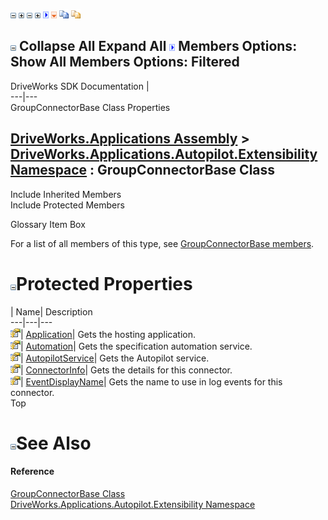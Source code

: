 ![](dotnetimages/collapse.gif) ![](dotnetimages/expand.gif) ![](dotnetimages/collapse.gif) ![](dotnetimages/expand.gif) ![](dotnetimages/drpdown.gif) ![](dotnetimages/drpdown_orange.gif) ![](dotnetimages/copycode.gif) ![](dotnetimages/copycodeHighlight.gif)

![](dotnetimages/collapse.gif) Collapse All Expand All ![](dotnetimages/drpdown.gif) Members Options: Show All  Members Options: Filtered   
---  
DriveWorks SDK Documentation  |   
---|---  
GroupConnectorBase<T> Class Properties   
  
[DriveWorks.Applications Assembly](topic13.md) > [DriveWorks.Applications.Autopilot.Extensibility Namespace](topic1633.md) : GroupConnectorBase<T> Class  
---  
  
Include Inherited Members    
Include Protected Members    


Glossary Item Box

For a list of all members of this type, see [GroupConnectorBase<T> members](topic1858.md).

# ![](dotnetimages/collapse.gif)Protected Properties

| Name| Description  
---|---|---  
![Protected Property](dotnetimages/protectedProperty.gif)| [Application](topic1872.md)| Gets the hosting application.   
![Protected Property](dotnetimages/protectedProperty.gif)| [Automation](topic1873.md)| Gets the specification automation service.   
![Protected Property](dotnetimages/protectedProperty.gif)| [AutopilotService](topic1874.md)| Gets the Autopilot service.   
![Protected Property](dotnetimages/protectedProperty.gif)| [ConnectorInfo](topic1875.md)| Gets the details for this connector.   
![Protected Property](dotnetimages/protectedProperty.gif)| [EventDisplayName](topic1876.md)| Gets the name to use in log events for this connector.   
Top

# ![](dotnetimages/collapse.gif)See Also

#### Reference

[GroupConnectorBase<T> Class](topic1857.md)   
[DriveWorks.Applications.Autopilot.Extensibility Namespace](topic1633.md)


